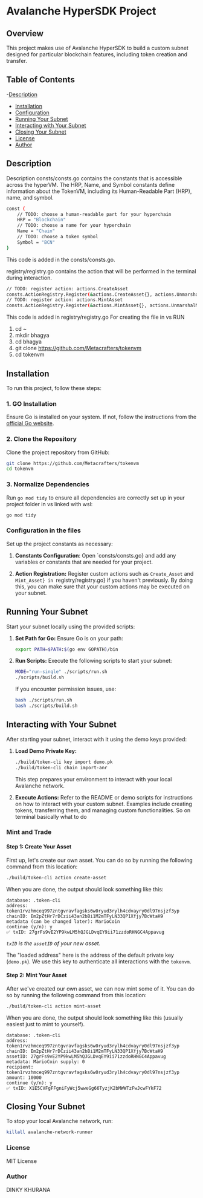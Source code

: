
# Avalanche HyperSDK Project

## Overview
This project makes use of Avalanche HyperSDK to build a custom subnet designed for particular blockchain features, including token creation and transfer.

## Table of Contents
-[Description](#description)
- [Installation](#installation)
- [Configuration](#configuration)
- [Running Your Subnet](#running-your-subnet)
- [Interacting with Your Subnet](#interacting-with-your-subnet)
- [Closing Your Subnet](#closing-your-subnet)
- [License](#license)
- [Author](#author)

## Description
Description
consts/consts.go contains the constants that is accessible across the hyperVM. The HRP, Name, and Symbol constants define information about the TokenVM, including its Human-Readable Part (HRP), name, and symbol.

```bash
const (
	// TODO: choose a human-readable part for your hyperchain
	HRP = "Blockchain"
	// TODO: choose a name for your hyperchain
	Name = "Chain"
	// TODO: choose a token symbol
	Symbol = "BCN"
)
```
This code is added in the consts/consts.go.

registry/registry.go contains the action that will be performed in the terminal during interaction.

```bash
// TODO: register action: actions.CreateAsset
consts.ActionRegistry.Register(&actions.CreateAsset{}, actions.UnmarshalCreateAsset, false),
// TODO: register action: actions.MintAsset
consts.ActionRegistry.Register(&actions.MintAsset{}, actions.UnmarshalMintAsset, false),
```

This code is added in registry/registry.go
For creating the file in vs RUN
1. cd ~
2. mkdir bhagya
3. cd bhagya
4. git clone https://github.com/Metacrafters/tokenvm
5. cd tokenvm
## Installation
To run this project, follow these steps:

### 1. GO Installation
Ensure Go is installed on your system. If not, follow the instructions from the [official Go website](https://golang.org/dl/).

### 2. Clone the Repository
Clone the project repository from GitHub:
```bash
git clone https://github.com/Metacrafters/tokenvm
cd tokenvm
```

### 3. Normalize Dependencies
Run `go mod tidy` to ensure all dependencies are correctly set up in your project folder in vs linked with wsl:
```bash
go mod tidy
```
### Configuration in the files
Set up the project constants as necessary:

1. **Constants Configuration**: Open `consts/consts.go} and add any variables or constants that are needed for your project.

2. **Action Registration:** Register custom actions such as `Create_Asset` and `Mint_Asset} in `registry/registry.go} if you haven't previously. By doing this, you can make sure that your custom actions may be executed on your subnet.

## Running Your Subnet
Start your subnet locally using the provided scripts:

1. **Set Path for Go:** Ensure Go is on your path:
   ```bash
   export PATH=$PATH:$(go env GOPATH)/bin
   ```

2. **Run Scripts:** Execute the following scripts to start your subnet:
   ```bash
   MODE="run-single" ./scripts/run.sh
   ./scripts/build.sh
   ```
   If you encounter permission issues, use:
   ```bash
   bash ./scripts/run.sh
   bash ./scripts/build.sh
   ```

## Interacting with Your Subnet
After starting your subnet, interact with it using the demo keys provided:

1. **Load Demo Private Key:**
   ```bash
   ./build/token-cli key import demo.pk
   ./build/token-cli chain import-anr
   ```
   This step prepares your environment to interact with your local Avalanche network.

2. **Execute Actions:** Refer to the README or demo scripts for instructions on how to interact with your custom subnet. Examples include creating tokens, transferring them, and managing custom functionalities.
So on terminal basically what to do
### Mint and Trade
#### Step 1: Create Your Asset
First up, let's create our own asset. You can do so by running the following
command from this location:
```bash
./build/token-cli action create-asset
```

When you are done, the output should look something like this:
```
database: .token-cli
address: token1rvzhmceq997zntgvravfagsks6w0ryud3rylh4cdvayry0dl97nsjzf3yp
chainID: Em2pZtHr7rDCzii43an2bBi1M2mTFyLN33QP1Xfjy7BcWtaH9
metadata (can be changed later): MarioCoin
continue (y/n): y
✅ txID: 27grFs9vE2YP9kwLM5hQJGLDvqEY9ii71zzdoRHNGC4Appavug
```

_`txID` is the `assetID` of your new asset._

The "loaded address" here is the address of the default private key (`demo.pk`). We
use this key to authenticate all interactions with the `tokenvm`.

#### Step 2: Mint Your Asset
After we've created our own asset, we can now mint some of it. You can do so by
running the following command from this location:
```bash
./build/token-cli action mint-asset
```

When you are done, the output should look something like this (usually easiest
just to mint to yourself).
```
database: .token-cli
address: token1rvzhmceq997zntgvravfagsks6w0ryud3rylh4cdvayry0dl97nsjzf3yp
chainID: Em2pZtHr7rDCzii43an2bBi1M2mTFyLN33QP1Xfjy7BcWtaH9
assetID: 27grFs9vE2YP9kwLM5hQJGLDvqEY9ii71zzdoRHNGC4Appavug
metadata: MarioCoin supply: 0
recipient: token1rvzhmceq997zntgvravfagsks6w0ryud3rylh4cdvayry0dl97nsjzf3yp
amount: 10000
continue (y/n): y
✅ txID: X1E5CVFgFFgniFyWcj5wweGg66TyzjK2bMWWTzFwJcwFYkF72
```


## Closing Your Subnet
To stop your local Avalanche network, run:
```bash
killall avalanche-network-runner
```
### License 
MIT License

### Author 
DINKY KHURANA
